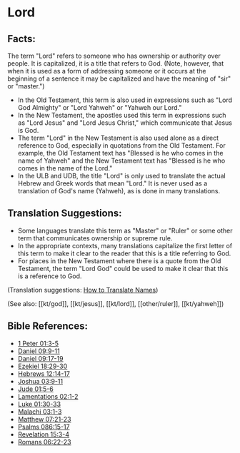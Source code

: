 # Lord #

## Facts: ##

The term "Lord" refers to someone who has ownership or authority over people. It is capitalized, it is a title that refers to God. (Note, however, that when it is used as a form of addressing someone or it occurs at the beginning of a sentence it may be capitalized and have the meaning of "sir" or "master.")

* In the Old Testament, this term is also used in expressions such as "Lord God Almighty" or "Lord Yahweh" or "Yahweh our Lord."
* In the New Testament, the apostles used this term in expressions such as "Lord Jesus" and "Lord Jesus Christ," which communicate that Jesus is God.
* The term "Lord" in the New Testament is also used alone as a direct reference to God, especially in quotations from the Old Testament. For example, the Old Testament text has  "Blessed is he who comes in the name of Yahweh" and the New Testament text has "Blessed is he who comes in the name of the Lord."
* In the ULB and UDB, the title "Lord" is only used to translate the actual Hebrew and Greek words that mean "Lord." It is never used as a translation of God's name (Yahweh), as is done in many translations.

## Translation Suggestions: ##

* Some languages translate this term as "Master" or "Ruler" or some other term that communicates ownership or supreme rule.
* In the appropriate contexts, many translations capitalize the first letter of this term to make it clear to the reader that this is a title referring to God.
* For places in the New Testament where there is a quote from the Old Testament, the term "Lord God" could be used to make it clear that this is a reference to God.

(Translation suggestions: [How to Translate Names](en/ta-vol1/translate/man/translate-names))

(See also: [[kt/god]], [[kt/jesus]], [[kt/lord]], [[other/ruler]], [[kt/yahweh]])

## Bible References: ##

* [1 Peter 01:3-5](en/tn/1pe/help/01/03)
* [Daniel 09:9-11](en/tn/dan/help/09/09)
* [Daniel 09:17-19](en/tn/dan/help/09/17)
* [Ezekiel 18:29-30](en/tn/ezk/help/18/29)
* [Hebrews 12:14-17](en/tn/heb/help/12/14)
* [Joshua 03:9-11](en/tn/jos/help/03/09)
* [Jude 01:5-6](en/tn/jud/help/01/05)
* [Lamentations 02:1-2](en/tn/lam/help/02/01)
* [Luke 01:30-33](en/tn/luk/help/01/30)
* [Malachi 03:1-3](en/tn/mal/help/03/01)
* [Matthew 07:21-23](en/tn/mat/help/07/21)
* [Psalms 086:15-17](en/tn/psa/help/86/15)
* [Revelation 15:3-4](en/tn/rev/help/15/03)
* [Romans 06:22-23](en/tn/rom/help/06/22)